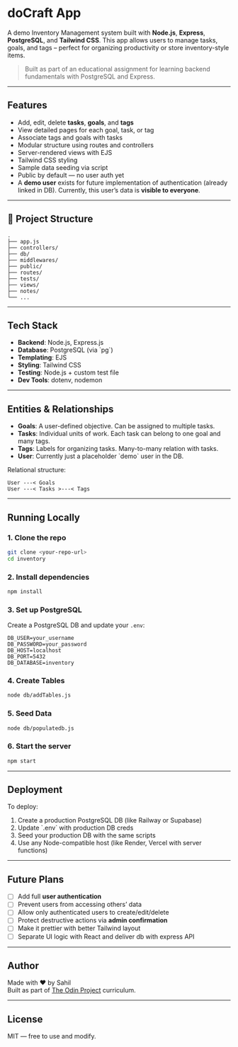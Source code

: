 # doCraft App

A demo Inventory Management system built with **Node.js**, **Express**, **PostgreSQL**, and **Tailwind CSS**. This app allows users to manage tasks, goals, and tags – perfect for organizing productivity or store inventory-style items.

> Built as part of an educational assignment for learning backend fundamentals with PostgreSQL and Express.

---

## Features

- Add, edit, delete **tasks**, **goals**, and **tags**
- View detailed pages for each goal, task, or tag
- Associate tags and goals with tasks
- Modular structure using routes and controllers
- Server-rendered views with EJS
- Tailwind CSS styling
- Sample data seeding via script
- Public by default — no user auth yet
- A **demo user** exists for future implementation of authentication (already linked in DB). Currently, this user’s data is **visible to everyone**.

---

## 📁 Project Structure

```
.
├── app.js
├── controllers/
├── db/
├── middlewares/
├── public/
├── routes/
├── tests/
├── views/
├── notes/
└── ...
```

---

## Tech Stack

- **Backend**: Node.js, Express.js
- **Database**: PostgreSQL (via \`pg\`)
- **Templating**: EJS
- **Styling**: Tailwind CSS
- **Testing**: Node.js + custom test file
- **Dev Tools**: dotenv, nodemon

---

## Entities & Relationships

- **Goals**: A user-defined objective. Can be assigned to multiple tasks.
- **Tasks**: Individual units of work. Each task can belong to one goal and many tags.
- **Tags**: Labels for organizing tasks. Many-to-many relation with tasks.
- **User**: Currently just a placeholder \`demo\` user in the DB.

Relational structure:

```
User ---< Goals
User ---< Tasks >---< Tags
```

---

## Running Locally

### 1. Clone the repo

```bash
git clone <your-repo-url>
cd inventory
```

### 2. Install dependencies

```bash
npm install
```

### 3. Set up PostgreSQL

Create a PostgreSQL DB and update your `.env`:

```
DB_USER=your_username
DB_PASSWORD=your_password
DB_HOST=localhost
DB_PORT=5432
DB_DATABASE=inventory
```

### 4. Create Tables

```bash
node db/addTables.js
```

### 5. Seed Data

```bash
node db/populatedb.js
```

### 6. Start the server

```bash
npm start
```

---

## Deployment

To deploy:

1. Create a production PostgreSQL DB (like Railway or Supabase)
2. Update \`.env\` with production DB creds
3. Seed your production DB with the same scripts
4. Use any Node-compatible host (like Render, Vercel with server functions)

---

## Future Plans

- [ ] Add full **user authentication**
- [ ] Prevent users from accessing others’ data
- [ ] Allow only authenticated users to create/edit/delete
- [ ] Protect destructive actions via **admin confirmation**
- [ ] Make it prettier with better Tailwind layout
- [ ] Separate UI logic with React and deliver db with express API

---

## Author

Made with ❤️ by Sahil  
Built as part of [The Odin Project](https://www.theodinproject.com) curriculum.

---

## License

MIT — free to use and modify.
